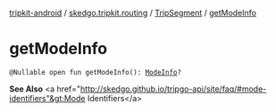 [tripkit-android](../../index.md) / [skedgo.tripkit.routing](../index.md) / [TripSegment](index.md) / [getModeInfo](./get-mode-info.md)

# getModeInfo

`@Nullable open fun getModeInfo(): `[`ModeInfo`](../-mode-info/index.md)`?`

**See Also**
&lt;a href="http://skedgo.github.io/tripgo-api/site/faq/#mode-identifiers"&gt;Mode Identifiers&lt;/a&gt;


